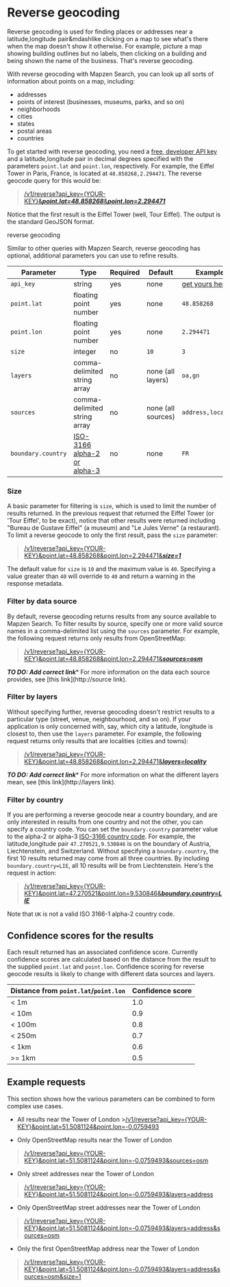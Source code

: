 # Reverse geocoding

Reverse geocoding is used for finding places or addresses near a latitude,longitude pair&mdashlike clicking on a map to see what's there when the map doesn't show it otherwise. For example, picture a map showing building outlines but no labels, then clicking on a building and being shown the name of the business. That's reverse geocoding.  

With reverse geocoding with Mapzen Search, you can look up all sorts of information about points on a map, including:

* addresses
* points of interest (businesses, museums, parks, and so on)
* neighborhoods
* cities
* states
* postal areas
* countries

To get started with reverse geocoding, you need a [free, developer API key](https://mapzen.com/developers) and a latitude,longitude pair in decimal degrees specified with the parameters `point.lat` and `point.lon`, respectively.  For example, the Eiffel Tower in Paris, France, is located at `48.858268,2.294471`. The reverse geocode query for this would be:

>[/v1/reverse?api\_key={YOUR-KEY}&___point.lat=48.858268___&___point.lon=2.294471___](https://search.mapzen.com/v1/reverse?api_key={YOUR_API_KEY}&point.lat=48.858268&point.lon=2.294471)

Notice that the first result is the Eiffel Tower (well, Tour Eiffel). The output is the standard GeoJSON format.

reverse geocoding

Similar to other queries with Mapzen Search, reverse geocoding has optional, additional parameters you can use to refine results.  

Parameter | Type | Required | Default | Example
--- | --- | --- | --- | ---
`api_key` | string | yes | none | [get yours here!](https://mapzen.com/developers)
`point.lat` | floating point number | yes | none | `48.858268`
`point.lon` | floating point number | yes | none | `2.294471`
`size` | integer | no | `10` | `3`
`layers` | comma-delimited string array | no | none (all layers) | `oa,gn`
`sources` | comma-delimited string array | no | none (all sources) | `address,locality`
`boundary.country` | <a href="https://en.wikipedia.org/wiki/ISO_3166-1" target="\_blank">ISO-3166 alpha-2 or alpha-3</a> | no | none | `FR`

### Size

A basic parameter for filtering is `size`, which is used to limit the number of results returned. In the previous request that returned the Eiffel Tower (or 'Tour Eiffel', to be exact), notice that other results were returned including "Bureau de Gustave Eiffel" (a museum) and "Le Jules Verne" (a restaurant). To limit a reverse geocode to only the first result, pass the `size` parameter:

>[/v1/reverse?api\_key={YOUR-KEY}&point.lat=48.858268&point.lon=2.294471&___size=1___](https://search.mapzen.com/v1/reverse?api_key={YOUR_API_KEY}&point.lat=48.858268&point.lon=2.294471&size=1)

The default value for `size` is `10` and the maximum value is `40`. Specifying a value greater than `40` will override to `40` and return a warning in the response metadata.  

### Filter by data source

By default, reverse geocoding returns results from any source available to Mapzen Search. To filter results by source, specify one or more valid source names in a comma-delimited list using the `sources` parameter. For example, the following request returns only results from OpenStreetMap:

>[/v1/reverse?api\_key={YOUR-KEY}&point.lat=48.858268&point.lon=2.294471&___sources=osm___](https://search.mapzen.com/v1/reverse?api_key={YOUR_API_KEY}&point.lat=48.858268&point.lon=2.294471&sources=osm)

***TO DO: Add correct link**** For more information on the data each source provides, see [this link](http://source link).

### Filter by layers

Without specifying further, reverse geocoding doesn't restrict results to a particular type (street, venue, neighbourhood, and so on).  If your application is only concerned with, say, which city a latitude, longitude is closest to, then use the `layers` parameter.  For example, the following request returns only results that are localities (cities and towns):

>[/v1/reverse?api\_key={YOUR-KEY}&point.lat=48.858268&point.lon=2.294471&___layers=locality___](https://search.mapzen.com/v1/reverse?api_key={YOUR_API_KEY}&point.lat=48.858268&point.lon=2.294471&layers=locality)

***TO DO: Add correct link**** For more information on what the different layers mean, see [this link](http://layers link).

### Filter by country

If you are performing a reverse geocode near a country boundary, and are only interested in results from one country and not the other, you can specify a country code. You can set the `boundary.country` parameter value to the alpha-2 or alpha-3 [ISO-3166 country code](https://en.wikipedia.org/wiki/ISO_3166-1). For example, the latitude,longitude pair `47.270521,9.530846` is on the boundary of Austria, Liechtenstein, and Switzerland. Without specifying a `boundary.country`, the first 10 results returned may come from all three countries. By including `boundary.country=LIE`, all 10 results will be from Liechtenstein. Here's the request in action:

>[/v1/reverse?api\_key={YOUR-KEY}&point.lat=47.270521&point.lon=9.530846&___boundary.country=LIE___](https://search.mapzen.com/v1/reverse?api_key={YOUR_API_KEY}&point.lat=47.270521&point.lon=9.530846&boundary.country=LIE)

Note that `UK` is not a valid ISO 3166-1 alpha-2 country code.  

## Confidence scores for the results

Each result returned has an associated confidence score. Currently confidence scores are calculated based on the distance from the result to the supplied `point.lat` and `point.lon`. Confidence scoring for reverse geocode results is likely to change with different data sources and layers.  

Distance from `point.lat`/`point.lon` | Confidence score
--- | ---
&lt; 1m | 1.0
&lt; 10m | 0.9
&lt; 100m | 0.8
&lt; 250m | 0.7
&lt; 1km | 0.6
&gt;= 1km | 0.5

## Example requests

This section shows how the various parameters can be combined to form complex use cases.  

* All results near the Tower of London >[/v1/reverse?api\_key={YOUR-KEY}&point.lat=51.5081124&point.lon=-0.0759493](https://search.mapzen.com/v1/reverse?api_key={YOUR_API_KEY}&point.lat=51.5081124&point.lon=-0.0759493)

* Only OpenStreetMap results near the Tower of London
>[/v1/reverse?api\_key={YOUR-KEY}&point.lat=51.5081124&point.lon=-0.0759493&sources=osm](https://search.mapzen.com/v1/reverse?api_key={YOUR_API_KEY}&point.lat=51.5081124&point.lon=-0.0759493&sources=osm)

* Only street addresses near the Tower of London
>[/v1/reverse?api\_key={YOUR-KEY}&point.lat=51.5081124&point.lon=-0.0759493&layers=address](https://search.mapzen.com/v1/reverse?api_key={YOUR_API_KEY}&point.lat=51.5081124&point.lon=-0.0759493&layers=address)

* Only OpenStreetMap street addresses near the Tower of London
>[/v1/reverse?api\_key={YOUR-KEY}&point.lat=51.5081124&point.lon=-0.0759493&layers=address&sources=osm](https://search.mapzen.com/v1/reverse?api_key={YOUR_API_KEY}&point.lat=51.5081124&point.lon=-0.0759493&layers=address&sources=osm)

* Only the first OpenStreetMap address near the Tower of London

>[/v1/reverse?api\_key={YOUR-KEY}&point.lat=51.5081124&point.lon=-0.0759493&layers=address&sources=osm&size=1](https://search.mapzen.com/v1/reverse?api_key={YOUR_API_KEY}&point.lat=51.5081124&point.lon=-0.0759493&layers=address&sources=osm&size=1)
